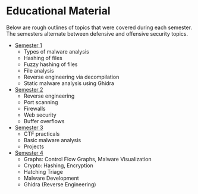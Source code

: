 # Educational Material

Below are rough outlines of topics that were covered during each semester. The semesters alternate between defensive and offensive security topics.

- [Semester 1](sem1/)
    - Types of malware analysis
    - Hashing of files
    - Fuzzy hashing of files
    - File analysis
    - Reverse engineering via decompilation
    - Static malware analysis using Ghidra
- [Semester 2](sem2/)
    - Reverse engineering
    - Port scanning
    - Firewalls
    - Web security
    - Buffer overflows
- [Semester 3](sem3/)
    - CTF practicals
    - Basic malware analysis
    - Projects
- [Semester 4](sem4/)
    - Graphs: Control Flow Graphs, Malware Visualization
    - Crypto: Hashing, Encryption
    - Hatching Triage
    - Malware Development
    - Ghidra (Reverse Engineering)
